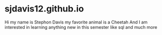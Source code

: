 # sjdavis12.github.io

Hi my name is Stephon Davis my favorite animal is a Cheetah
And I am interested in learning anything new in this semester like sql and much more

